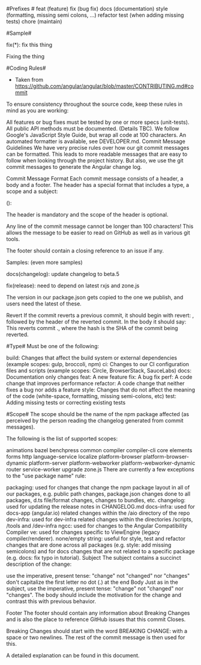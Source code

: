 #Prefixes #
feat (feature)
fix (bug fix)
docs (documentation)
style (formatting, missing semi colons, …)
refactor
test (when adding missing tests)
chore (maintain)

#Sample# 

fix(*): fix this thing

Fixing the thing


#Coding Rules#
- Taken from https://github.com/angular/angular/blob/master/CONTRIBUTING.md#commit

To ensure consistency throughout the source code, keep these rules in mind as you are working:

All features or bug fixes must be tested by one or more specs (unit-tests).
All public API methods must be documented. (Details TBC).
We follow Google's JavaScript Style Guide, but wrap all code at 100 characters. An automated formatter is available, see DEVELOPER.md.
Commit Message Guidelines
We have very precise rules over how our git commit messages can be formatted. This leads to more readable messages that are easy to follow when looking through the project history. But also, we use the git commit messages to generate the Angular change log.

Commit Message Format
Each commit message consists of a header, a body and a footer. The header has a special format that includes a type, a scope and a subject:

<type>(<scope>): <subject>
<BLANK LINE>
<body>
<BLANK LINE>
<footer>
The header is mandatory and the scope of the header is optional.

Any line of the commit message cannot be longer than 100 characters! This allows the message to be easier to read on GitHub as well as in various git tools.

The footer should contain a closing reference to an issue if any.

Samples: (even more samples)

docs(changelog): update changelog to beta.5

fix(release): need to depend on latest rxjs and zone.js

The version in our package.json gets copied to the one we publish, and users need the latest of these.

Revert
If the commit reverts a previous commit, it should begin with revert: , followed by the header of the reverted commit. In the body it should say: This reverts commit <hash>., where the hash is the SHA of the commit being reverted.

#Type#
Must be one of the following:

build: Changes that affect the build system or external dependencies (example scopes: gulp, broccoli, npm)
ci: Changes to our CI configuration files and scripts (example scopes: Circle, BrowserStack, SauceLabs)
docs: Documentation only changes
feat: A new feature
fix: A bug fix
perf: A code change that improves performance
refactor: A code change that neither fixes a bug nor adds a feature
style: Changes that do not affect the meaning of the code (white-space, formatting, missing semi-colons, etc)
test: Adding missing tests or correcting existing tests

#Scope#
The scope should be the name of the npm package affected (as perceived by the person reading the changelog generated from commit messages).

The following is the list of supported scopes:

animations
bazel
benchpress
common
compiler
compiler-cli
core
elements
forms
http
language-service
localize
platform-browser
platform-browser-dynamic
platform-server
platform-webworker
platform-webworker-dynamic
router
service-worker
upgrade
zone.js
There are currently a few exceptions to the "use package name" rule:

packaging: used for changes that change the npm package layout in all of our packages, e.g. public path changes, package.json changes done to all packages, d.ts file/format changes, changes to bundles, etc.
changelog: used for updating the release notes in CHANGELOG.md
docs-infra: used for docs-app (angular.io) related changes within the /aio directory of the repo
dev-infra: used for dev-infra related changes within the directories /scripts, /tools and /dev-infra
ngcc: used for changes to the Angular Compatibility Compiler
ve: used for changes specific to ViewEngine (legacy compiler/renderer).
none/empty string: useful for style, test and refactor changes that are done across all packages (e.g. style: add missing semicolons) and for docs changes that are not related to a specific package (e.g. docs: fix typo in tutorial).
Subject
The subject contains a succinct description of the change:

use the imperative, present tense: "change" not "changed" nor "changes"
don't capitalize the first letter
no dot (.) at the end
Body
Just as in the subject, use the imperative, present tense: "change" not "changed" nor "changes". The body should include the motivation for the change and contrast this with previous behavior.

Footer
The footer should contain any information about Breaking Changes and is also the place to reference GitHub issues that this commit Closes.

Breaking Changes should start with the word BREAKING CHANGE: with a space or two newlines. The rest of the commit message is then used for this.

A detailed explanation can be found in this document.
